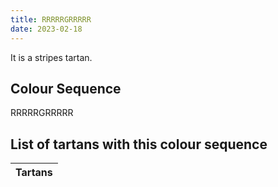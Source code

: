 ```yaml
---
title: RRRRRGRRRRR
date: 2023-02-18
---
```

<no value>

It is a <no value> stripes tartan.


## Colour Sequence
RRRRRGRRRRR

## List of tartans with this colour sequence

| Tartans |
|---------------|
